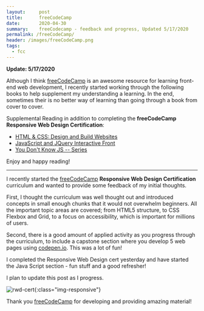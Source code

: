 ```yaml
---
layout:     post
title:      freeCodeCamp
date:       2020-04-30
summary:    freeCodecamp - feedback and progress, Updated 5/17/2020
permalink: /freeCodeCamp/
header: /images/freeCodeCamp.png
tags:
  - fcc
---
```


**Update: 5/17/2020**

Although I think <a href="https://www.freecodecamp.org/learn" class="a" target="_blank">freeCodeCamp</a> is an awesome resource for learning front-end web development, I recently started working through the following books to help supplement my understanding a learning. In the end, sometimes their is no better way of learning than going through a book from cover to cover. 

Supplemental Reading in addition to completing the 
**freeCodeCamp Responsive Web Design Certification**:

* <a href="/assets/books/duckett.pdf" class="a" target="_blank">HTML & CSS: Design and Build Websites</a>
* <a href="/assets/books/JavaScript and JQuery Interactive Front.pdf" class="a" target="_blank">JavaScript and JQuery Interactive Front</a>
* <a href="/assets/books/JavaScript_Up_and_Going.pdf" class="a" target="_blank">You Don't Know JS -- Series</a>

Enjoy and happy reading! 

---

I recently started the <a href="https://www.freecodecamp.org/learn" class="a" target="_blank">freeCodeCamp</a> <b class="a">Responsive Web Design Certification</b> curriculum and wanted to provide some feedback of my initial thoughts. 

First, I thought the curriculum was well thought out and introduced concepts in small enough chunks that it would not overwhelm beginners. All the important topic areas are covered; from HTML5 structure, to CSS Flexbox and Grid, to a focus on accessibility, which is important for millions of users. 

Second, there is a good amount of applied activity as you progress through the curriculum, to include a capstone section where you develop 5 web pages using <a href="https://codepen.io/" class="a" target="_blank">codepen.io</a>. This was a lot of fun! 

I completed the Responsive Web Design cert yesterday and have started the Java Script section - fun stuff and a good refresher! 

I plan to update this post as I progress. 

![rwd-cert](https://richardbright.me/images/rwd-cert.png){:class="img-responsive"}   

Thank you <a href="https://www.freecodecamp.org/learn" class="a" target="_blank">freeCodeCamp</a> for developing and providing amazing material!   

